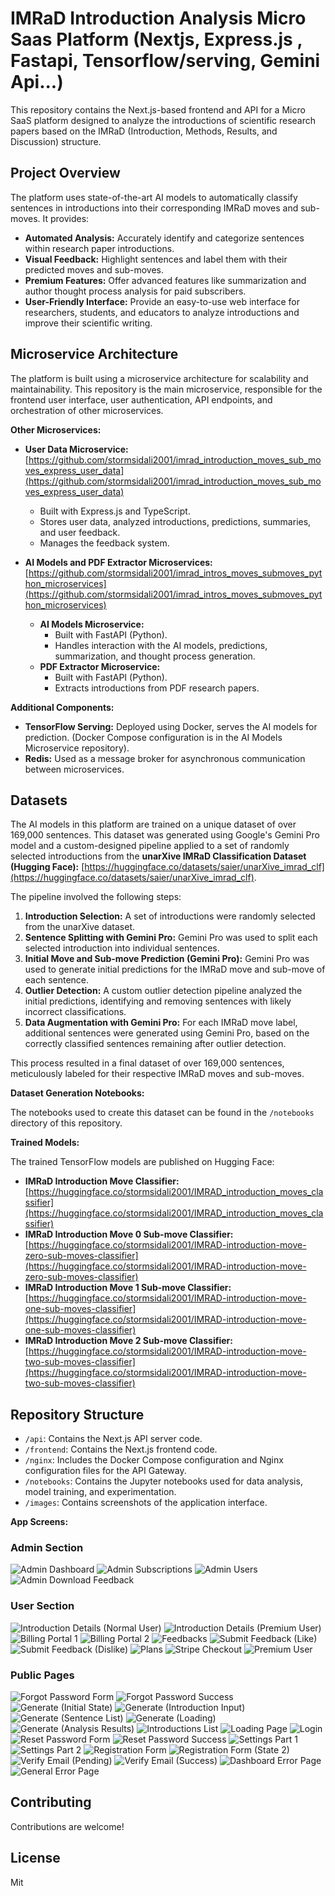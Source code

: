 
# IMRaD Introduction Analysis Micro Saas Platform (Nextjs, Express.js , Fastapi, Tensorflow/serving, Gemini Api...)

This repository contains the Next.js-based frontend and API for a Micro SaaS platform designed to analyze the introductions of scientific research papers based on the IMRaD (Introduction, Methods, Results, and Discussion) structure.

## Project Overview

The platform uses state-of-the-art AI models to automatically classify sentences in introductions into their corresponding IMRaD moves and sub-moves. It provides:

* **Automated Analysis:**  Accurately identify and categorize sentences within research paper introductions.
* **Visual Feedback:** Highlight sentences and label them with their predicted moves and sub-moves.
* **Premium Features:**  Offer advanced features like summarization and author thought process analysis for paid subscribers. 
* **User-Friendly Interface:**  Provide an easy-to-use web interface for researchers, students, and educators to analyze introductions and improve their scientific writing. 

## Microservice Architecture

The platform is built using a microservice architecture for scalability and maintainability. This repository is the main microservice, responsible for the frontend user interface, user authentication, API endpoints, and orchestration of other microservices.

**Other Microservices:**

* **User Data Microservice:**  [https://github.com/stormsidali2001/imrad_introduction_moves_sub_moves_express_user_data](https://github.com/stormsidali2001/imrad_introduction_moves_sub_moves_express_user_data)
    * Built with Express.js and TypeScript.
    * Stores user data, analyzed introductions, predictions, summaries, and user feedback. 
    * Manages the feedback system. 

* **AI Models and PDF Extractor Microservices:**  [https://github.com/stormsidali2001/imrad_intros_moves_submoves_python_microservices](https://github.com/stormsidali2001/imrad_intros_moves_submoves_python_microservices)
    * **AI Models Microservice:**
        * Built with FastAPI (Python).
        * Handles interaction with the AI models, predictions, summarization, and thought process generation.
    * **PDF Extractor Microservice:**
        * Built with FastAPI (Python).
        * Extracts introductions from PDF research papers. 

**Additional Components:**

* **TensorFlow Serving:** Deployed using Docker, serves the AI models for prediction. (Docker Compose configuration is in the AI Models Microservice repository).
* **Redis:**  Used as a message broker for asynchronous communication between microservices.

## Datasets

The AI models in this platform are trained on a unique dataset of over 169,000 sentences. This dataset was generated using Google's Gemini Pro model and a custom-designed pipeline applied to a set of randomly selected introductions from the **unarXive IMRaD Classification Dataset (Hugging Face):** [https://huggingface.co/datasets/saier/unarXive_imrad_clf](https://huggingface.co/datasets/saier/unarXive_imrad_clf).

The pipeline involved the following steps:

1. **Introduction Selection:**  A set of introductions were randomly selected from the unarXive dataset. 
2. **Sentence Splitting with Gemini Pro:**  Gemini Pro was used to split each selected introduction into individual sentences. 
3. **Initial Move and Sub-move Prediction (Gemini Pro):** Gemini Pro was used to generate initial predictions for the IMRaD move and sub-move of each sentence. 
4. **Outlier Detection:** A custom outlier detection pipeline analyzed the initial predictions, identifying and removing sentences with likely incorrect classifications. 
5. **Data Augmentation with Gemini Pro:** For each IMRaD move label, additional sentences were generated using Gemini Pro, based on the correctly classified sentences remaining after outlier detection.

This process resulted in a final dataset of over 169,000 sentences, meticulously labeled for their respective IMRaD moves and sub-moves.

**Dataset Generation Notebooks:**

The notebooks used to create this dataset can be found in the `/notebooks` directory of this repository. 

**Trained Models:**

The trained TensorFlow models are published on Hugging Face:

* **IMRaD Introduction Move Classifier:**  [https://huggingface.co/stormsidali2001/IMRAD_introduction_moves_classifier](https://huggingface.co/stormsidali2001/IMRAD_introduction_moves_classifier) 
* **IMRaD Introduction Move 0 Sub-move Classifier:** [https://huggingface.co/stormsidali2001/IMRAD-introduction-move-zero-sub-moves-classifier](https://huggingface.co/stormsidali2001/IMRAD-introduction-move-zero-sub-moves-classifier)
* **IMRaD Introduction Move 1 Sub-move Classifier:** [https://huggingface.co/stormsidali2001/IMRAD-introduction-move-one-sub-moves-classifier](https://huggingface.co/stormsidali2001/IMRAD-introduction-move-one-sub-moves-classifier)
* **IMRaD Introduction Move 2 Sub-move Classifier:**  [https://huggingface.co/stormsidali2001/IMRAD-introduction-move-two-sub-moves-classifier](https://huggingface.co/stormsidali2001/IMRAD-introduction-move-two-sub-moves-classifier) 

## Repository Structure

* `/api`: Contains the Next.js API server code.
* `/frontend`: Contains the Next.js frontend code.
* `/nginx`:  Includes the Docker Compose configuration and Nginx configuration files for the API Gateway. 
* `/notebooks`: Contains the Jupyter notebooks used for data analysis, model training, and experimentation. 
* `/images`: Contains screenshots of the application interface.


**App Screens:**

### Admin Section

![Admin Dashboard](./app_screens/admin_dashboard_page.png)
![Admin Subscriptions](./app_screens/admin_subscriptions_page.png)
![Admin Users](./app_screens/admin_users_page.png)
![Admin Download Feedback](./app_screens/download_all_plateform_feedbacks_admin.png) 

### User Section 

![Introduction Details (Normal User)](./app_screens/app_screens_introduction_details_normal_user.png)
![Introduction Details (Premium User)](./app_screens/app_screens_introduction_details_premium_user.png)
![Billing Portal 1](./app_screens/billing_portal_1.png)
![Billing Portal 2](./app_screens/billing_portal_2.png)
![Feedbacks](./app_screens/feedbacks_state_1.png)
![Submit Feedback (Like)](./app_screens/submit_feedback_like.png)
![Submit Feedback (Dislike)](./app_screens/submit_feedback_dislike.png) 
![Plans](./app_screens/upgrade_plan_screens_1.png)
![Stripe Checkout](./app_screens/upgrade_plan_screens_2_stripe_checkout.png)
![Premium User](./app_screens/upgrade_plan_screens_3_premium_user.png)

### Public Pages 

![Forgot Password Form](./app_screens/forgot_password_state_1.png)
![Forgot Password Success](./app_screens/forgot_password_state_2.png)
![Generate (Initial State)](./app_screens/generate_state_1.png)
![Generate (Introduction Input)](./app_screens/generate_state_2.png)
![Generate (Sentence List)](./app_screens/generate_state_3.png)
![Generate (Loading)](./app_screens/generate_state_4_loading.png)
![Generate (Analysis Results)](./app_screens/generate_state_5.png)
![Introductions List](./app_screens/introductions_page.png)
![Loading Page](./app_screens/loading_page.png)
![Login](./app_screens/login.png)
![Reset Password Form](./app_screens/reset_password_callback_page_state_1.png)
![Reset Password Success](./app_screens/reset_password_callback_page_state_2.png)
![Settings Part 1](./app_screens/settings_1.png)
![Settings Part 2](./app_screens/settings_2.png)
![Registration Form](./app_screens/sign_up_state_1.png)
![Registration Form (State 2)](./app_screens/sign_up_state_2.png)
![Verify Email (Pending)](./app_screens/verify_email_page_1.png)
![Verify Email (Success)](./app_screens/verify_email_page_2.png)
![Dashboard Error Page](./app_screens/dashboard_error_page.png)
![General Error Page](./app_screens/error_page.png)

## Contributing

Contributions are welcome! 

## License 

Mit



